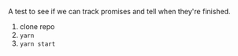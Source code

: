 A test to see if we can track promises and tell when they're finished.

  1. clone repo
  1. `yarn`
  1. `yarn start`
